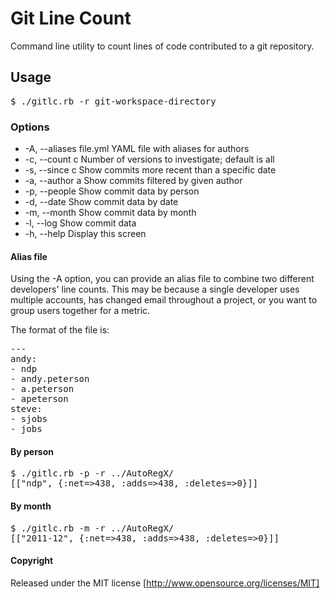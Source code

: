 # Git Line Count

Command line utility to count lines of code contributed to a git repository.


## Usage

<pre>$ ./gitlc.rb -r git-workspace-directory</pre>

### Options
*  -A, --aliases file.yml           YAML file with aliases for authors
*  -c, --count c                    Number of versions to investigate; default is all
*  -s, --since c                    Show commits more recent than a specific date
*  -a, --author a                   Show commits filtered by given author
*  -p, --people                     Show commit data by person
*  -d, --date                       Show commit data by date
*  -m, --month                      Show commit data by month
*  -l, --log                        Show commit data
*  -h, --help                       Display this screen


#### Alias file

Using the -A option, you can provide an alias file to combine two different developers' line counts. This may be because
a single developer uses multiple accounts, has changed email throughout a project, or you want
to group users together for a metric.

The format of the file is:

<pre>---
andy:
- ndp
- andy.peterson
- a.peterson
- apeterson
steve:
- sjobs
- jobs</pre>

#### By person

<pre>$ ./gitlc.rb -p -r ../AutoRegX/
[["ndp", {:net=>438, :adds=>438, :deletes=>0}]]</pre>

#### By month

<pre>$ ./gitlc.rb -m -r ../AutoRegX/
[["2011-12", {:net=>438, :adds=>438, :deletes=>0}]]</pre>


#### Copyright

Released under the MIT license [http://www.opensource.org/licenses/MIT]